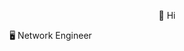 <p align=center>👋 Hi</p>

:desktop_computer: Network Engineer


<!---
leearmitage/leearmitage is a ✨ special ✨ repository because its `README.md` (this file) appears on your GitHub profile.
You can click the Preview link to take a look at your changes.
--->
